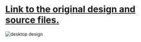 # [Link to the original design and source files.](https://uidesigndaily.com/posts/sketch-skills-list-card-day-929)

![desktop design](https://uidesigndaily.com/uploads/929/day_929.png)

